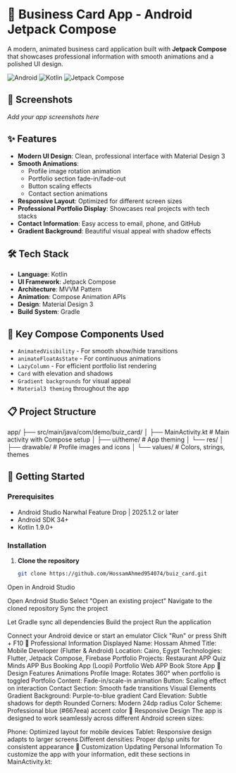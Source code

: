# 📱 Business Card App - Android Jetpack Compose

A modern, animated business card application built with **Jetpack Compose** that showcases professional information with smooth animations and a polished UI design.

![Android](https://img.shields.io/badge/Android-3DDC84?style=for-the-badge&logo=android&logoColor=white)
![Kotlin](https://img.shields.io/badge/kotlin-%237F52FF.svg?style=for-the-badge&logo=kotlin&logoColor=white)
![Jetpack Compose](https://img.shields.io/badge/Jetpack%20Compose-4285F4?style=for-the-badge&logo=jetpackcompose&logoColor=white)

## 📸 Screenshots

*Add your app screenshots here*

## ✨ Features

- **Modern UI Design**: Clean, professional interface with Material Design 3
- **Smooth Animations**:
    - Profile image rotation animation
    - Portfolio section fade-in/fade-out
    - Button scaling effects
    - Contact section animations
- **Responsive Layout**: Optimized for different screen sizes
- **Professional Portfolio Display**: Showcases real projects with tech stacks
- **Contact Information**: Easy access to email, phone, and GitHub
- **Gradient Background**: Beautiful visual appeal with shadow effects

## 🛠️ Tech Stack

- **Language**: Kotlin
- **UI Framework**: Jetpack Compose
- **Architecture**: MVVM Pattern
- **Animation**: Compose Animation APIs
- **Design**: Material Design 3
- **Build System**: Gradle

## 🎯 Key Compose Components Used

- `AnimatedVisibility` - For smooth show/hide transitions
- `animateFloatAsState` - For continuous animations
- `LazyColumn` - For efficient portfolio list rendering
- `Card` with elevation and shadows
- `Gradient backgrounds` for visual appeal
- `Material3 theming` throughout the app

## 📋 Project Structure
app/ ├── src/main/java/com/demo/buiz_card/ │ ├── MainActivity.kt # Main activity with Compose setup │ ├── ui/theme/ # App theming │ └── res/ │ ├── drawable/ # Profile images and icons │ └── values/ # Colors, strings, themes

## 🚀 Getting Started

### Prerequisites

- Android Studio Narwhal Feature Drop | 2025.1.2 or later
- Android SDK 34+
- Kotlin 1.9.0+

### Installation

1. **Clone the repository**
   ```bash
   git clone https://github.com/HossamAhmed954074/buiz_card.git

Open in Android Studio


Open Android Studio
Select "Open an existing project"
Navigate to the cloned repository
Sync the project


Let Gradle sync all dependencies
Build the project
Run the application


Connect your Android device or start an emulator
Click "Run" or press Shift + F10
💼 Professional Information Displayed
Name: Hossam Ahmed
Title: Mobile Developer (Flutter & Android)
Location: Cairo, Egypt
Technologies: Flutter, Jetpack Compose, Firebase
Portfolio Projects:
Restaurant APP
Quiz Minds APP
Bus Booking App (Loopi)
Portfolio Web APP
Book Store App
🎨 Design Features
Animations
Profile Image: Rotates 360° when portfolio is toggled
Portfolio Content: Fade-in/scale-in animation
Button: Scaling effect on interaction
Contact Section: Smooth fade transitions
Visual Elements
Gradient Background: Purple-to-blue gradient
Card Elevation: Subtle shadows for depth
Rounded Corners: Modern 24dp radius
Color Scheme: Professional blue (#667eea) accent color
📱 Responsive Design
The app is designed to work seamlessly across different Android screen sizes:


Phone: Optimized layout for mobile devices
Tablet: Responsive design adapts to larger screens
Different densities: Proper dp/sp units for consistent appearance
🔧 Customization
Updating Personal Information
To customize the app with your information, edit these sections in MainActivity.kt:
